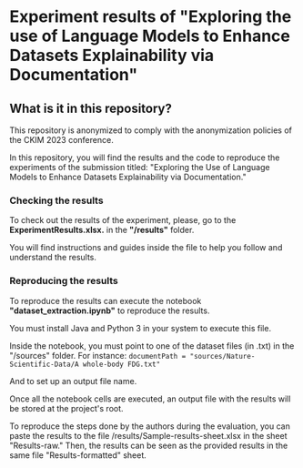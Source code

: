 # Experiment results of "Exploring the use of Language Models to Enhance Datasets Explainability via Documentation"

## What is it in this repository?

This repository is anonymized to comply with the anonymization policies of the CKIM 2023 conference.

In this repository, you will find the results and the code to reproduce the experiments of the submission titled: "Exploring the Use of Language Models to Enhance Datasets Explainability via Documentation."

### Checking the results 
To check out the results of the experiment, please, go to the **ExperimentResults.xlsx.**  in the **"/results"** folder.

You will find instructions and guides inside the file to help you follow and understand the results.

### Reproducing the results 
To reproduce the results can execute the notebook **"dataset_extraction.ipynb"** to reproduce the results.

You must install Java and Python 3 in your system to execute this file.

Inside the notebook, you must point to one of the dataset files (in .txt) in the "/sources" folder. For instance: 
```documentPath = "sources/Nature-Scientific-Data/A whole-body FDG.txt" ```

And to set up an output file name.

Once all the notebook cells are executed, an output file with the results will be stored at the project's root.

To reproduce the steps done by the authors during the evaluation, you can paste the results to the file /results/Sample-results-sheet.xlsx in the sheet "Results-raw." Then, the results can be seen as the provided results in the same file "Results-formatted" sheet.
